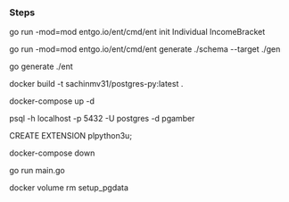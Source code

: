 ### Steps

go run -mod=mod entgo.io/ent/cmd/ent init Individual IncomeBracket

go run -mod=mod entgo.io/ent/cmd/ent generate ./schema --target ./gen

go generate ./ent

docker build -t sachinmv31/postgres-py:latest .

docker-compose up -d

psql -h localhost -p 5432 -U postgres -d pgamber

CREATE EXTENSION plpython3u;

docker-compose down

go run main.go

docker volume rm setup_pgdata
